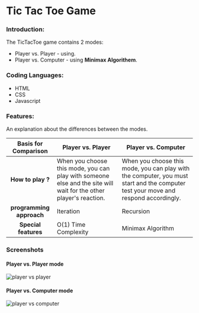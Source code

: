 # Tic Tac Toe Game
### Introduction:
The TicTacToe game contains 2 modes:
- Player vs. Player - using.
- Player vs. Computer - using **Minimax Algorithem**.
  
### Coding Languages:
- HTML
- CSS
- Javascript

### Features:
An explanation about the differences between the modes.

|Basis for Comparison | Player vs. Player |  Player vs. Computer|
| :------: | ------ |------ |
|**How to play ?** | When you choose this mode, you can play with someone else and the site will wait for the other player's reaction. | When you choose this mode, you can play with the computer, you must start and the computer test your move and respond accordingly.   |
| **programming approach** | Iteration   | Recursion|
|**Special features**| O(1) Time Complexity | Minimax Algorithm |

### Screenshots

#### Player vs. Player mode
![player vs player](https://github.com/YahavMizrahi/TicTacToe/blob/master/img/1VS1.gif)

#### Player vs. Computer mode
![player vs computer](https://github.com/YahavMizrahi/TicTacToe/blob/master/img/VS%20The%20cp.gif)


